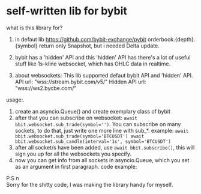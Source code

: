 # self-written lib for bybit

what is this library for? 
1. in defaut lib https://github.com/bybit-exchange/pybit orderbook.{depth}.{symbol} return only Snapshot, but i needed Delta update.
2. bybit has a 'hidden' API and this 'hidden' API has there's a lot of useful stuff like 1s-kline websocket, which has OHLC data in realtime.

2. about websockets: 
    This lib supported defaut bybit API and 'hidden' API.
    API url: "wss://stream.bybit.com/v5/"
    Hidden API url: "wss://ws2.bycbe.com/"
    
usage:.

1. create an asyncio.Queue() and create exemplary class of bybit
2. after that you can subscribe on websocket: `await bbit.websocket.sub_trade(symbol='')`.
   You can  subscribe on many sockets, to do that, just write one more line with sub_*.
   example: ``` await bbit.websocket.sub_trade(symbol='BTCUSDT')
                await bbit.websocket.sub_candle(interval='1s', symbol='BTCUSDT') ```
3. after all socket/s have been added, use `await bbit.subscribe()`, this will sign you up for all the websockets you specify.
4. now you can get info from all sockets in asyncio.Queue, which you set as an argument in first paragraph.
code example: ``` ```

P.S n\
Sorry for the shitty code, I was making the library handy for myself. 

